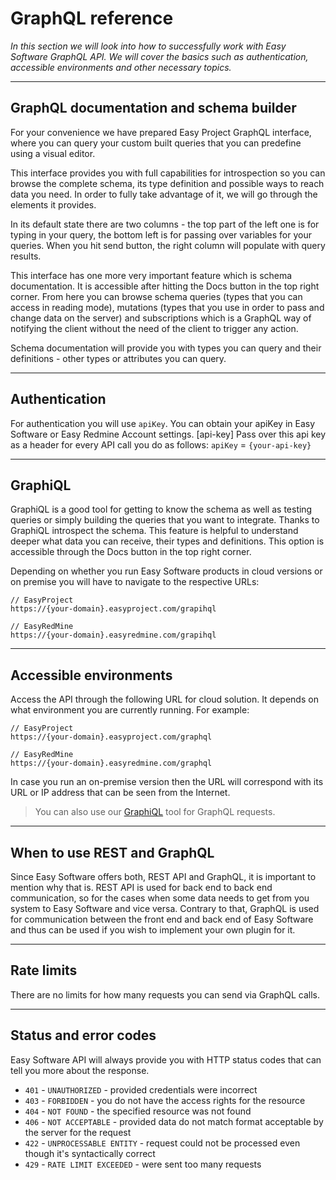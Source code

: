 # GraphQL reference

*In this section we will look into how to successfully work with Easy Software GraphQL API. We will cover the basics such as authentication, accessible environments and other necessary topics.*

---

## GraphQL documentation and schema builder
For your convenience we have prepared Easy Project GraphQL interface, where you can query your custom built queries that you can predefine using a visual editor.

This interface provides you with full capabilities for introspection so you can browse the complete schema, its type definition and possible ways to reach data you need. In order to fully take advantage of it, we will go through the elements it provides.

In its default state there are two columns - the top part of the left one is for typing in your query, the bottom left is for passing over variables for your queries. When you hit send button, the right column will populate with query results.

This interface has one more very important feature which is schema documentation. It is accessible after hitting the Docs button in the top right corner. From here you can browse schema queries (types that you can access in reading mode), mutations (types that you use in order to pass and change data on the server) and subscriptions which is a GraphQL way of notifying the client without the need of the client to trigger any action.

Schema documentation will provide you with types you can query and their definitions - other types or attributes you can query.

---

## Authentication
For authentication you will use `apiKey`.
You can obtain your apiKey in Easy Software or Easy Redmine Account settings.
[api-key]
Pass over this api key as a header for every API call you do as follows:
`apiKey` = `{your-api-key}`

---

## GraphiQL
GraphiQL is a good tool for getting to know the schema as well as testing queries or simply building the queries that you want to integrate. Thanks to GraphiQL introspect the schema. This feature is helpful to understand deeper what data you can receive, their types and definitions. This option is accessible through the Docs button in the top right corner.

Depending on whether you run Easy Software products in cloud versions or on premise you will have to navigate to the respective URLs:

```http
// EasyProject 
https://{your-domain}.easyproject.com/grapihql

// EasyRedMine
https://{your-domain}.easyredmine.com/grapihql
```

---

## Accessible environments
Access the API through the following URL for cloud solution. It depends on what environment you are currently running. For example: 

```http
// EasyProject 
https://{your-domain}.easyproject.com/graphql

// EasyRedMine
https://{your-domain}.easyredmine.com/graphql
```

In case you run an on-premise version then the URL will correspond with its URL or IP address that can be seen from the Internet.

> You can also use our [GraphiQL](https://dev-portal.dev5.easysoftware.com/graphiql) tool for GraphQL requests.

---

## When to use REST and GraphQL
Since Easy Software offers both, REST API and GraphQL, it is important to mention why that is.
REST API is used for back end to back end communication, so for the cases when some data needs to get from you system to Easy Software and vice versa.
Contrary to that, GraphQL is used for communication between the front end and back end of Easy Software and thus can be used if you wish to implement your own plugin for it.

---

## Rate limits
There are no limits for how many requests you can send via GraphQL calls.

---


## Status and error codes
Easy Software API will always provide you with HTTP status codes that can tell you more about the response.

- `401` - `UNAUTHORIZED` - provided credentials were incorrect
- `403` - `FORBIDDEN` - you do not have the access rights for the resource
- `404` - `NOT FOUND` - the specified resource was not found
- `406` - `NOT ACCEPTABLE` - provided data do not match format acceptable by the server for the request
- `422` - `UNPROCESSABLE ENTITY` - request could not be processed even though it's syntactically correct
- `429` - `RATE LIMIT EXCEEDED` - were sent too many requests